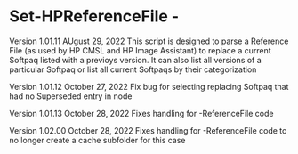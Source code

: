 # Set-HPReferenceFile - 
Version 1.01.11 AUgust 29, 2022
This script is designed to parse a Reference File (as used by HP CMSL and HP Image Assistant) to replace a current Softpaq listed with a previoys version. It can also list all versions of a particular Softpaq or list all current Softpaqs by their categorization

Version 1.01.12 October 27, 2022
Fix bug for selecting replacing Softpaq that had no Superseded entry in node

Version 1.01.13 October 28, 2022
Fixes handling for -ReferenceFile code

Version 1.02.00 October 28, 2022
Fixes handling for -ReferenceFile code to no longer create a cache subfolder for this case
